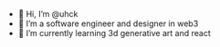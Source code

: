 - 👋 Hi, I’m @uhck
- 👀 I’m a software engineer and designer in web3
- 🌱 I’m currently learning 3d generative art and react

<!---
uhck/uhck is a ✨ special ✨ repository because its `README.md` (this file) appears on your GitHub profile.
You can click the Preview link to take a look at your changes.
--->
